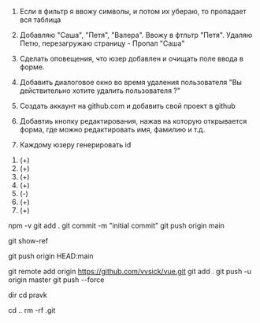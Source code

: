 1. Если в фильтр я ввожу символы, и потом их убераю, то пропадает вся таблица
2. Добавляю "Саша", "Петя", "Валера". Ввожу в фтльтр "Петя". Удаляю Петю, перезагружаю страницу - Пропал "Саша"

3. Сделать оповещения, что юзер добавлен и очищать поле ввода в форме.
4. Добавить диалоговое окно во время удаления пользователя "Вы действительно хотите удалить пользователя ?"
5. Создать аккаунт на github.com и добавить свой проект в github
6. Добавтиь кнопку редактирования, нажав на которую открывается форма, где можно редактировать имя, фамилию и т.д.
7. Каждому юзеру генерировать id

1) (+)
2) (+)
3) (+)
4) (+)
5) (-)
6) (+)
7) (+)

npm -v
git add .
git commit -m "initial commit"
git push origin main

git show-ref

git push origin HEAD:main

git remote add origin https://github.com/vvsick/vue.git
git add .
git push -u origin master
git push --force

dir
cd pravk

cd ..
rm -rf .git
